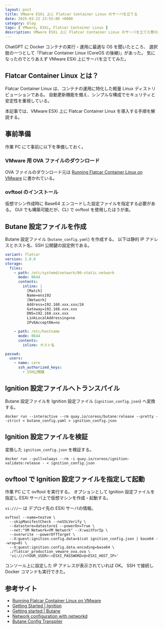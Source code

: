 ```yaml
---
layout: post
title: VMware ESXi 上に Flatcar Container Linux のサーバを立てる
date: 2025-03-22 23:55:00 +0900
category: blog
tags: [ VMware, ESXi, Flatcar Container Linux ]
description: VMware ESXi 上に Flatcar Container Linux のサーバを立てた際のメモ
---
```


ChatGPT に Docker コンテナの実行・運用に最適な OS を聞いたところ、
選択肢の一つとして「Flatcar Container Linux (CoreOS の後継)」があった。
気になったのでとりあえず VMware ESXi 上にサーバを立ててみた。

## Flatcar Container Linux とは？

Flatcar Container Linux は、コンテナの運用に特化した軽量 Linux ディストリビューションである。
自動更新機能を備え、シンプルな構成でセキュリティと安定性を重視している。

本記事では、VMware ESXi 上に Flatcar Container Linux を導入する手順を解説する。

## 事前準備

作業 PC にて事前に以下を準備しておく。

### VMware 用 OVA ファイルのダウンロード

OVA ファイルのダウンロード元は
[Running Flatcar Container Linux on VMware](https://www.flatcar.org/docs/latest/installing/cloud/vmware/)
に書かれている。

### ovftool のインストール

仮想マシン作成時に Base64 エンコードした設定ファイルを指定する必要がある。
GUI でも構築可能だが、CLI で ovftool を使用したほうが楽。

## Butane 設定ファイルを作成

Butane 設定ファイル (`butane_config.yaml`) を作成する。
以下は静的 IP アドレスとホスト名、SSH 公開鍵の設定例である。

```yaml
variant: flatcar
version: 1.0.0
storage:
  files:
    - path: /etc/systemd/network/00-static.network
      mode: 0644
      contents:
        inline: |
          [Match]
          Name=ens192
          [Network]
          Address=192.168.xxx.xxx/24
          Gateway=192.168.xxx.xxx
          DNS=192.168.xxx.xxx
          LinkLocalAddressing=no
          IPv6AcceptRA=no

    - path: /etc/hostname
      mode: 0644
      contents:
        inline: ホスト名

passwd:
  users:
    - name: core
      ssh_authorized_keys:
        - SSH公開鍵
```

## Ignition 設定ファイルへトランスパイル

Butane 設定ファイルを Ignition 設定ファイル (`ignition_config.json`) へ変換する。

```shell
docker run --interactive --rm quay.io/coreos/butane:release --pretty --strict < butane_config.yaml > ignition_config.json
```

## Ignition 設定ファイルを検証

変換した `ignition_config.json` を検証する。

```shell
docker run --pull=always --rm -i quay.io/coreos/ignition-validate:release - < ignition_config.json
```

## ovftool で Ignition 設定ファイルを指定して起動

作業 PC にて ovftool を実行する。
オプションとして Ignition 設定ファイルを指定し
ESXi サーバ上で仮想マシンを作成・起動する。

`vi:///～` は デプロイ先の ESXi サーバの情報。

```shell
ovftool --name=testvm \
  --skipManifestCheck --noSSLVerify \
  --datastore=datastore1 --powerOn=True \
  --net:"VM Network=VM Network" --X:waitForIp \
  --overwrite --powerOffTarget \
  --X:guest:ignition.config.data=$(cat ignition_config.json | base64 --wrap=0) \
  --X:guest:ignition.config.data.encoding=base64 \
  ./flatcar_production_vmware_ova.ova \
  'vi:///<YOUR_USER>:<ESXI_PASSWORD>@<ESXI_HOST_IP>'
```

コンソール上に設定した IP アドレスが表示されていれば OK。
SSH で接続し Docker コマンドも実行できた。

## 参考サイト

- [Running Flatcar Container Linux on VMware](https://www.flatcar.org/docs/latest/installing/cloud/vmware/)
- [Getting Started \| Ignition](https://coreos.github.io/ignition/getting-started/#config-validation)
- [Getting started \| Butane](https://coreos.github.io/butane/getting-started/)
- [Network configuration with networkd](https://www.flatcar.org/docs/latest/setup/customization/network-config-with-networkd/)
- [Butane Config Transpiler](https://www.flatcar.org/docs/latest/provisioning/config-transpiler/)

